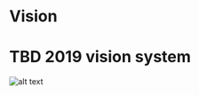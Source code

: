 # Vision

# TBD 2019 vision system
![alt text](https://raw.githubusercontent.com/M-Morris-95/Vision/edit/master/TBD_Caelus.jpg)

